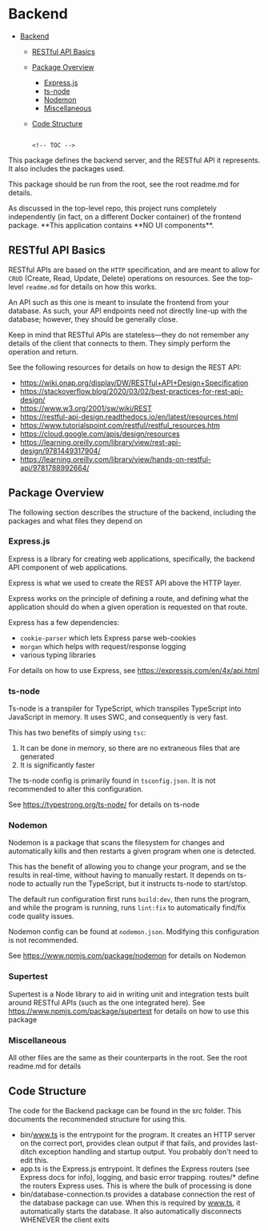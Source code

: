 # Backend

<!-- TOC -->

- [Backend](#backend)

    - [RESTful API Basics](#restful-api-basics)
    - [Package Overview](#package-overview)
        - [Express.js](#expressjs)
        - [ts-node](#ts-node)
        - [Nodemon](#nodemon)
        - [Miscellaneous](#miscellaneous)
    - [Code Structure](#code-structure)

                                                                                                                        <!-- TOC -->

This package defines the backend server, and the RESTful API it
represents. It also includes the packages used.

This package should be run from the root, see the root readme.md for details.

As discussed in the top-level repo, this project runs completely independently
(in fact, on a different Docker container) of the frontend package.
**This application contains **NO UI components\*\*.

## RESTful API Basics

RESTful APIs are based on the `HTTP` specification, and are
meant to allow for `CRUD` (Create, Read, Update, Delete) operations
on resources. See the top-level `readme.md` for details on how this
works.

An API such as this one is meant to insulate the frontend from your database.
As such, your API endpoints need not directly line-up with the database;
however, they should be generally close.

Keep in mind that RESTful APIs are stateless—they do not remember
any details of the client that connects to them. They simply perform the
operation and return.

See the following resources for details on how to design the REST API:

- https://wiki.onap.org/display/DW/RESTful+API+Design+Specification
- https://stackoverflow.blog/2020/03/02/best-practices-for-rest-api-design/
- https://www.w3.org/2001/sw/wiki/REST
- https://restful-api-design.readthedocs.io/en/latest/resources.html
- https://www.tutorialspoint.com/restful/restful_resources.htm
- https://cloud.google.com/apis/design/resources
- https://learning.oreilly.com/library/view/rest-api-design/9781449317904/
- https://learning.oreilly.com/library/view/hands-on-restful-api/9781788992664/

## Package Overview

The following section describes the structure of the backend, including the packages
and what files they depend on

### Express.js

Express is a library for creating web applications, specifically,
the backend API component of web applications.

Express is what we used to create the REST API above the HTTP layer.

Express works on the principle of defining a route, and defining what the application
should do when a given operation is requested on that route.

Express has a few dependencies:

- `cookie-parser` which lets Express parse web-cookies
- `morgan` which helps with request/response logging
- various typing libraries

For details on how to use Express, see https://expressjs.com/en/4x/api.html

### ts-node

Ts-node is a transpiler for TypeScript, which transpiles TypeScript into
JavaScript in memory. It uses SWC, and consequently is very fast.

This has two benefits of simply using `tsc`:

1. It can be done in memory, so there are no extraneous files that are
   generated
2. It is significantly faster

The ts-node config is primarily found in `tsconfig.json`. It is not recommended
to alter this configuration.

See https://typestrong.org/ts-node/ for details on ts-node

### Nodemon

Nodemon is a package that scans the filesystem for changes
and automatically kills and then restarts a given program when one is
detected.

This has the benefit of allowing you to change your program, and se
the results in real-time, without having to manually restart. It depends
on ts-node to actually run the TypeScript, but it instructs ts-node
to start/stop.

The default run configuration first runs `build:dev`, then runs the program,
and while the program is running, runs `lint:fix` to automatically find/fix
code quality issues.

Nodemon config can be found at `nodemon.json`. Modifying this configuration
is not recommended.

See https://www.npmjs.com/package/nodemon for details on Nodemon

### Supertest

Supertest is a Node library to aid in writing unit and integration
tests built around RESTful APIs (such as the one integrated here).
See https://www.npmjs.com/package/supertest for details on how to use this package

### Miscellaneous

All other files are the same as their counterparts in the root. See
the root readme.md for details

## Code Structure

The code for the Backend package can be found in the src folder. This
documents the recommended structure for using this.

- bin/www.ts is the entrypoint for the program. It creates an HTTP
  server on the correct port, provides clean output if that fails, and provides
  last-ditch exception handling and startup output. You probably don't need
  to edit this.
- app.ts is the Express.js entrypoint. It defines the Express routers
  (see Express docs for info), logging, and basic error trapping.
  routes/\* define the routers Express uses. This is where the bulk
  of processing is done
- bin/database-connection.ts provides a database connection the rest of the
  database package can use. When this is required by www.ts, it automatically starts
  the database. It also automatically disconnects WHENEVER the client exits
